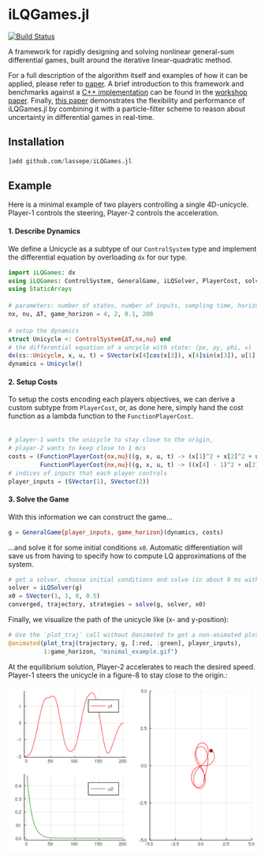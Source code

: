 # iLQGames.jl

[![Build Status](https://travis-ci.org/lassepe/iLQGames.jl.svg?branch=master)](https://travis-ci.org/lassepe/iLQGames.jl)

A framework for rapidly designing and solving nonlinear general-sum differential
games, built around the iterative linear-quadratic method.

For a full description of the algorithm itself and examples of how it can be
applied, please refer to [paper](https://arxiv.org/abs/1909.04694).
A brief introduction to this framework and benchmarks against a [C++
implementation](https://github.com/HJReachability/ilqgames)
can be found in the [workshop paper]().
Finally, [this paper](https://arxiv.org/abs/2002.04354) demonstrates the flexibility and performance of iLQGames.jl
by combining it with a particle-filter scheme to reason about uncertainty in
differential games in real-time.

## Installation

```julia
]add github.com/lassepe/iLQGames.jl

```

## Example

Here is a minimal example of two players controlling a single 4D-unicycle.
Player-1 controls the steering, Player-2 controls the acceleration.


#### 1. Describe Dynamics

We define a Unicycle as a subtype of our `ControlSystem` type and implement the
differential equation by overloading `dx` for our type.


```julia
import iLQGames: dx
using iLQGames: ControlSystem, GeneralGame, iLQSolver, PlayerCost, solve, plot_traj, FunctionPlayerCost
using StaticArrays

# parameters: number of states, number of inputs, sampling time, horizon
nx, nu, ΔT, game_horizon = 4, 2, 0.1, 200

# setup the dynamics
struct Unicycle <: ControlSystem{ΔT,nx,nu} end
# the differential equation of a uncycle with state: (px, py, phi, v)
dx(cs::Unicycle, x, u, t) = SVector(x[4]cos(x[3]), x[4]sin(x[3]), u[1], u[2])
dynamics = Unicycle()

```

#### 2. Setup Costs

To setup the costs encoding each players objectives, we can derive a custom subtype
from `PlayerCost`, or, as done here, simply hand the cost function as a lambda function
to the `FunctionPlayerCost`.

```julia

# player-1 wants the unicycle to stay close to the origin,
# player-2 wants to keep close to 1 m/s
costs = (FunctionPlayerCost{nx,nu}((g, x, u, t) -> (x[1]^2 + x[2]^2 + u[1]^2)),
         FunctionPlayerCost{nx,nu}((g, x, u, t) -> ((x[4] - 1)^2 + u[2]^2)))
# indices of inputs that each player controls
player_inputs = (SVector(1), SVector(2))
```

#### 3. Solve the Game
With this information we can construct the game...

```julia
g = GeneralGame{player_inputs, game_horizon}(dynamics, costs)
```

...and solve it for some initial conditions `x0`.
Automatic differentiation will save us from having to specify how to compute LQ approximations of the system.

```julia
# get a solver, choose initial conditions and solve (in about 9 ms with automatic differentiation)
solver = iLQSolver(g)
x0 = SVector(1, 1, 0, 0.5)
converged, trajectory, strategies = solve(g, solver, x0)
```

Finally, we visualize the path of the unicycle like (x- and y-position):
```julia
# Use the `plot_traj` call without @animated to get a non-animated plot instead.
@animated(plot_traj(trajectory, g, [:red, :green], player_inputs),
          1:game_horizon, "minimal_example.gif")
```

At the equilibrium solution, Player-2 accelerates to reach the desired speed. Player-1 steers the unicycle in
a figure-8 to stay close to the origin.:

![](examples/minimal_example.gif)

